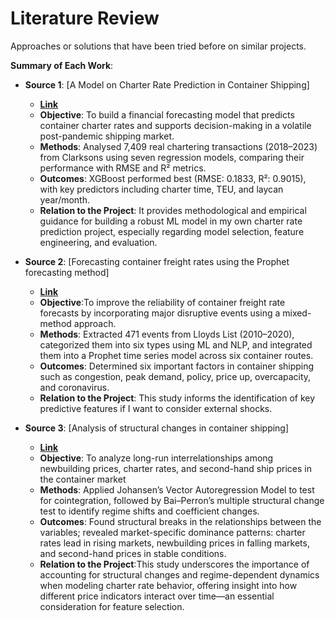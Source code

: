 # Literature Review

Approaches or solutions that have been tried before on similar projects.

**Summary of Each Work**:

- **Source 1**: [A Model on Charter Rate Prediction in Container Shipping]

  - **[Link](https://www.researchgate.net/publication/374917813_A_Model_on_Charter_Rate_Prediction_in_Container_Shipping)** 
  - **Objective**: To build a financial forecasting model that predicts container charter rates and supports decision-making in a volatile post-pandemic shipping market.
  - **Methods**: Analysed 7,409 real chartering transactions (2018–2023) from Clarksons using seven regression models, comparing their performance with RMSE and R² metrics.
  - **Outcomes**: XGBoost performed best (RMSE: 0.1833, R²: 0.9015), with key predictors including charter time, TEU, and laycan year/month.
  - **Relation to the Project**: It provides methodological and empirical guidance for building a robust ML model in my own charter rate prediction project, especially regarding model selection, feature engineering, and evaluation.

- **Source 2**: [Forecasting container freight rates using the Prophet forecasting method]

  - **[Link](https://www.sciencedirect.com/science/article/pii/S0967070X23000185)**
  - **Objective**:To improve the reliability of container freight rate forecasts by incorporating major disruptive events using a mixed-method approach.
  - **Methods**: Extracted 471 events from Lloyds List (2010–2020), categorized them into six types using ML and NLP, and integrated them into a Prophet time series model across six container routes.
  - **Outcomes**: Determined six important factors in container shipping such as congestion, peak demand, policy, price up, overcapacity, and coronavirus.
  - **Relation to the Project**: This study informs the identification of key predictive features if I want to consider external shocks.

- **Source 3**: [Analysis of structural changes in container shipping]

  - **[Link](https://www.researchgate.net/publication/272389395_Analysis_of_structural_changes_in_container_shipping)**
  - **Objective**: To analyze long-run interrelationships among newbuilding prices, charter rates, and second-hand ship prices in the container market
  - **Methods**: Applied Johansen’s Vector Autoregression Model to test for cointegration, followed by Bai–Perron’s multiple structural change test to identify regime shifts and coefficient changes.
  - **Outcomes**: Found structural breaks in the relationships between the variables; revealed market-specific dominance patterns: charter rates lead in rising markets, newbuilding prices in falling markets, and second-hand prices in stable conditions.
  - **Relation to the Project**:This study underscores the importance of accounting for structural changes and regime-dependent dynamics when modeling charter rate behavior, offering insight into how different price indicators interact over time—an essential consideration for feature selection.
